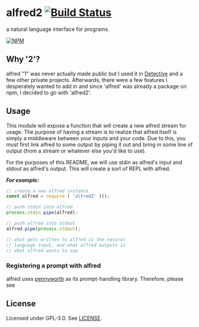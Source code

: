 # alfred2 [![Build Status](https://travis-ci.org/karimsa/alfred.svg?branch=master)](https://travis-ci.org/karimsa/alfred)

a natural language interface for programs.

[![NPM](https://nodei.co/npm/alfred2.png?downloads=true&downloadRank=true&stars=true)](https://nodei.co/npm/alfred2/)

## Why '2'?

alfred "1" was never actually made public but I used it in [Detective](https://github.com/vvbka/Detective) and a few
other private projects. Afterwards, there were a few features I desperately wanted to add in and since 'alfred' was
already a package on npm, I decided to go with 'alfred2'.

## Usage

This module will expose a function that will create a new alfred stream for usage. The purpose of having a stream is
to realize that alfred itself is simply a middleware between your inputs and your code. Due to this, you must first link
alfred to some output by piping it out and bring in some line of output (from a stream or whatever else you'd like to use).

For the purposes of this README, we will use stdin as alfred's input and stdout as alfred's output. This will create a sort
of REPL with alfred.

***For example:***

```javascript
// create a new alfred instance
const alfred = require ( 'alfred2' )();

// push stdin into alfred
process.stdin.pipe(alfred);

// push alfred into stdout
alfred.pipe(process.stdout);

// what gets written to alfred is the natural
// language input, and what alfred outputs is
// what alfred wants to say
```

### Registering a prompt with alfred

alfred uses [pennyworth](https://github.com/karimsa/pennyworth) as its prompt-handling library. Therefore, please see

## License

Licensed under GPL-3.0. See [LICENSE](LICENSE).